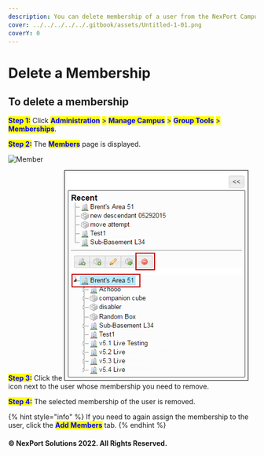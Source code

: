 ```yaml
---
description: You can delete membership of a user from the NexPort Campus.
cover: ../../../../../.gitbook/assets/Untitled-1-01.png
coverY: 0
---
```


# Delete a Membership

## **To delete a membership**

<mark style="color:blue;">**Step 1:**</mark> Click <mark style="color:blue;">**Administration**</mark> <mark style="color:blue;">></mark> <mark style="color:blue;">**Manage Campus**</mark> <mark style="color:blue;">></mark> <mark style="color:blue;">**Group Tools**</mark> <mark style="color:blue;">></mark> <mark style="color:blue;">**Memberships**</mark>.

<mark style="color:blue;">**Step 2:**</mark> The <mark style="color:blue;">**Members**</mark> page is displayed.

![Member](../../../../../.gitbook/assets/Member\_Delete\_550x151.png)

<mark style="color:blue;">**Step 3:**</mark> Click the ![](<../../../../../.gitbook/assets/Delete (4).png>) icon next to the user whose membership you need to remove.

<mark style="color:blue;">**Step 4:**</mark> The selected membership of the user is removed.

{% hint style="info" %}
If you need to again assign the membership to the user, click the <mark style="color:blue;">**Add Members**</mark> tab.
{% endhint %}

#### © NexPort Solutions 2022. All Rights Reserved.
